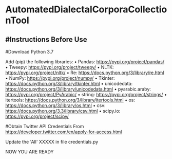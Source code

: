 # AutomatedDialectalCorporaCollectionTool

#Instructions Before Use
------------------------------------------------
#Download Python 3.7

Add (pip) the following libraries:
•	Pandas: https://pypi.org/project/pandas/
•	Tweepy: https://pypi.org/project/tweepy/
•	NLTK: https://pypi.org/project/nltk/
•	Re: https://docs.python.org/3/library/re.html
•	NumPy: https://pypi.org/project/numpy/
•	Tkinter: https://docs.python.org/3/library/tkinter.html
•	unicodedata: https://docs.python.org/3/library/unicodedata.html
•	pyarabic.araby: https://pypi.org/project/PyArabic/
•	string: https://pypi.org/project/strings/
•	itertools: https://docs.python.org/3/library/itertools.html
•	os: https://docs.python.org/3/library/os.html
•	csv: https://docs.python.org/3.3/library/csv.html
•	scipy.io: https://pypi.org/project/scipy/

#Obtain Twitter API Credentials From
https://developer.twitter.com/en/apply-for-access.html

Update the 'All' XXXXX in file credentials.py

NOW YOU ARE READY
